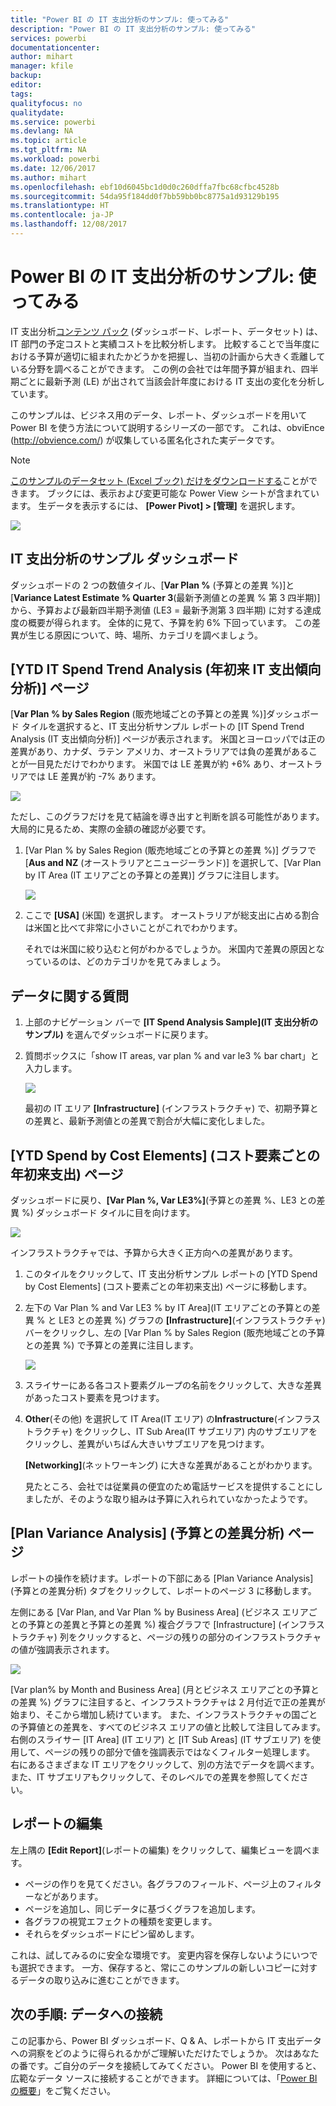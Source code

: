 ```yaml
---
title: "Power BI の IT 支出分析のサンプル: 使ってみる"
description: "Power BI の IT 支出分析のサンプル: 使ってみる"
services: powerbi
documentationcenter: 
author: mihart
manager: kfile
backup: 
editor: 
tags: 
qualityfocus: no
qualitydate: 
ms.service: powerbi
ms.devlang: NA
ms.topic: article
ms.tgt_pltfrm: NA
ms.workload: powerbi
ms.date: 12/06/2017
ms.author: mihart
ms.openlocfilehash: ebf10d6045bc1d0d0c260dffa7fbc68cfbc4528b
ms.sourcegitcommit: 54da95f184dd0f7bb59bb0bc8775a1d93129b195
ms.translationtype: HT
ms.contentlocale: ja-JP
ms.lasthandoff: 12/08/2017
---
```

# <a name="it-spend-analysis-sample-for-power-bi-take-a-tour"></a>Power BI の IT 支出分析のサンプル: 使ってみる
IT 支出分析[コンテンツ パック](service-organizational-content-pack-introduction.md) (ダッシュボード、レポート、データセット) は、IT 部門の予定コストと実績コストを比較分析します。 比較することで当年度における予算が適切に組まれたかどうかを把握し、当初の計画から大きく乖離している分野を調べることができます。 この例の会社では年間予算が組まれ、四半期ごとに最新予測 (LE) が出されて当該会計年度における IT 支出の変化を分析しています。

このサンプルは、ビジネス用のデータ、レポート、ダッシュボードを用いて Power BI を使う方法について説明するシリーズの一部です。 これは、obviEnce (<http://obvience.com/>) が収集している匿名化された実データです。

>[!Note] 
[このサンプルのデータセット (Excel ブック) だけをダウンロードする](http://go.microsoft.com/fwlink/?LinkId=529783)ことができます。 ブックには、表示および変更可能な Power View シートが含まれています。 生データを表示するには、 **[Power Pivot] > [管理]** を選択します。

![](media/sample-it-spend/it1.png)

## <a name="the-it-spend-analysis-sample-dashboard"></a>IT 支出分析のサンプル ダッシュボード
ダッシュボードの 2 つの数値タイル、[**Var Plan %** (予算との差異 %)]と [**Variance Latest Estimate % Quarter 3**(最新予測値との差異 % 第 3 四半期)] から、予算および最新四半期予測値 (LE3 = 最新予測第 3 四半期) に対する達成度の概要が得られます。 全体的に見て、予算を約 6% 下回っています。 この差異が生じる原因について、時、場所、カテゴリを調べましょう。

## <a name="ytd-it-spend-trend-analysis-page"></a>[YTD IT Spend Trend Analysis (年初来 IT 支出傾向分析)] ページ
[**Var Plan % by Sales Region** (販売地域ごとの予算との差異 %)]ダッシュボード タイルを選択すると、IT 支出分析サンプル レポートの [IT Spend Trend Analysis (IT 支出傾向分析)] ページが表示されます。 米国とヨーロッパでは正の差異があり、カナダ、ラテン アメリカ、オーストラリアでは負の差異があることが一目見ただけでわかります。 米国では LE 差異が約 +6% あり、オーストラリアでは LE 差異が約 -7% あります。

![](media/sample-it-spend/it2.png)

ただし、このグラフだけを見て結論を導き出すと判断を誤る可能性があります。 大局的に見るため、実際の金額の確認が必要です。

1. [Var Plan % by Sales Region (販売地域ごとの予算との差異 %)] グラフで [**Aus and NZ** (オーストラリアとニュージーランド)] を選択して、[Var Plan by IT Area (IT エリアごとの予算との差異)] グラフに注目します。 
   
   ![](media/sample-it-spend/it3.png)
2. ここで **[USA]** \(米国) を選択します。 オーストラリアが総支出に占める割合は米国と比べて非常に小さいことがこれでわかります。
   
    それでは米国に絞り込むと何がわかるでしょうか。 米国内で差異の原因となっているのは、どのカテゴリかを見てみましょう。

## <a name="ask-questions-of-the-data"></a>データに関する質問
1. 上部のナビゲーション バーで **[IT Spend Analysis Sample]\(IT 支出分析のサンプル\)** を選んでダッシュボードに戻ります。
2. 質問ボックスに「show IT areas, var plan % and var le3 % bar chart」と入力します。
   
   ![](media/sample-it-spend/it4.png) 
   
   最初の IT エリア **[Infrastructure]** \(インフラストラクチャ) で、初期予算との差異と、最新予測値との差異で割合が大幅に変化しました。

## <a name="ytd-spend-by-cost-elements-page"></a>[YTD Spend by Cost Elements] \(コスト要素ごとの年初来支出) ページ
ダッシュボードに戻り、**[Var Plan %, Var LE3%]**\(予算との差異 %、LE3 との差異 %) ダッシュボード タイルに目を向けます。

![](media/sample-it-spend/it5.png)

インフラストラクチャでは、予算から大きく正方向への差異があります。

1. このタイルをクリックして、IT 支出分析サンプル レポートの \[YTD Spend by Cost Elements] \(コスト要素ごとの年初来支出) ページに移動します。
2. 左下の Var Plan % and Var LE3 % by IT Area]\(IT エリアごとの予算との差異 % と LE3 との差異 %) グラフの **[Infrastructure]**\(インフラストラクチャ) バーをクリックし、左の [Var Plan % by Sales Region \(販売地域ごとの予算との差異 %) で予算との差異に注目します。
   
    ![](media/sample-it-spend/it6.png)
3. スライサーにある各コスト要素グループの名前をクリックして、大きな差異があったコスト要素を見つけます。
4. **Other**\(その他) を選択して IT Area\(IT エリア) の**Infrastructure**\(インフラストラクチャ) をクリックし、IT Sub Area\(IT サブエリア) 内のサブエリアをクリックし、差異がいちばん大きいサブエリアを見つけます。  
   
   **[Networking]**\(ネットワーキング) に大きな差異があることがわかります。
   
   見たところ、会社では従業員の便宜のため電話サービスを提供することにしましたが、そのような取り組みは予算に入れられていなかったようです。 

## <a name="plan-variance-analysis-page"></a>\[Plan Variance Analysis] \(予算との差異分析) ページ
レポートの操作を続けます。レポートの下部にある [Plan Variance Analysis] \(予算との差異分析) タブをクリックして、レポートのページ 3 に移動します。

左側にある [Var Plan, and Var Plan % by Business Area] \(ビジネス エリアごとの予算との差異と予算との差異 %) 複合グラフで [Infrastructure] \(インフラストラクチャ) 列をクリックすると、ページの残りの部分のインフラストラクチャの値が強調表示されます。

![](media/sample-it-spend/it7.png)

\[Var plan% by Month and Business Area] \(月とビジネス エリアごとの予算との差異 %) グラフに注目すると、インフラストラクチャは 2 月付近で正の差異が始まり、そこから増加し続けています。 また、インフラストラクチャの国ごとの予算値との差異を、すべてのビジネス エリアの値と比較して注目してみます。 右側のスライサー \[IT Area] \(IT エリア) と \[IT Sub Areas] \(IT サブエリア) を使用して、ページの残りの部分で値を強調表示ではなくフィルター処理します。 右にあるさまざまな IT エリアをクリックして、別の方法でデータを調べます。 また、IT サブエリアもクリックして、そのレベルでの差異を参照してください。

## <a name="edit-the-report"></a>レポートの編集
左上隅の **[Edit Report]**\(レポートの編集) をクリックして、編集ビューを調べます。

* ページの作りを見てください。各グラフのフィールド、ページ上のフィルターなどがあります。
* ページを追加し、同じデータに基づくグラフを追加します。
* 各グラフの視覚エフェクトの種類を変更します。
* それらをダッシュボードにピン留めします。

これは、試してみるのに安全な環境です。 変更内容を保存しないようにいつでも選択できます。 一方、保存すると、常にこのサンプルの新しいコピーに対するデータの取り込みに進むことができます。

## <a name="next-steps-connect-to-your-data"></a>次の手順: データへの接続
この記事から、Power BI ダッシュボード、Q & A、レポートから IT 支出データへの洞察をどのように得られるかがご理解いただけたでしょうか。 次はあなたの番です。ご自分のデータを接続してみてください。 Power BI を使用すると、広範なデータ ソースに接続することができます。 詳細については、「[Power BI の概要](service-get-started.md)」をご覧ください。

